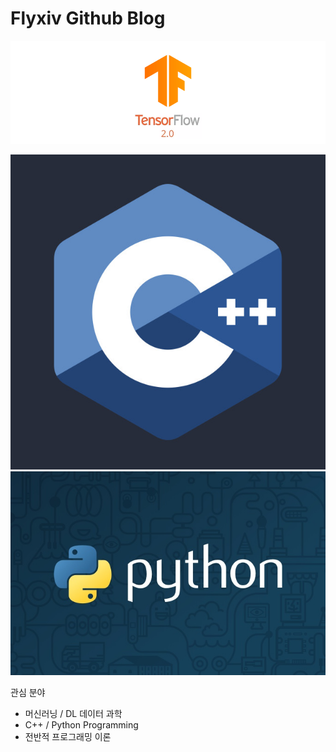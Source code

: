 # Flyxiv Github Blog

![tensorflow logo](images/tensorflow.png)  

![c++](images/cpp.jpg) ![python](images/python.jpg)

관심 분야

* 머신러닝 / DL 데이터 과학
* C++ / Python Programming
* 전반적 프로그래밍 이론
